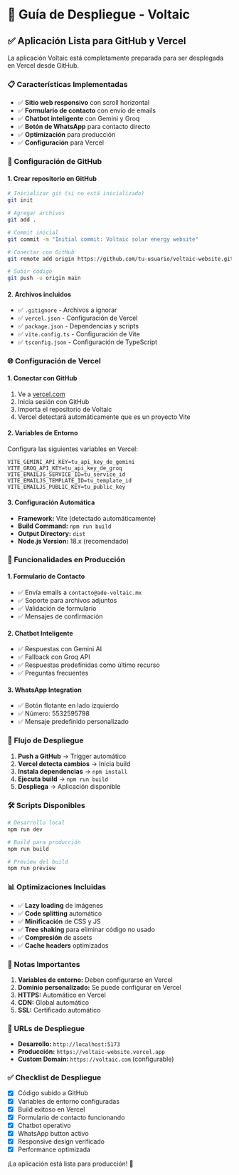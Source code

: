 # 🚀 Guía de Despliegue - Voltaic

## ✅ Aplicación Lista para GitHub y Vercel

La aplicación Voltaic está completamente preparada para ser desplegada en Vercel desde GitHub.

### 📋 Características Implementadas

- ✅ **Sitio web responsivo** con scroll horizontal
- ✅ **Formulario de contacto** con envío de emails
- ✅ **Chatbot inteligente** con Gemini y Groq
- ✅ **Botón de WhatsApp** para contacto directo
- ✅ **Optimización** para producción
- ✅ **Configuración** para Vercel

### 🔧 Configuración de GitHub

#### 1. Crear repositorio en GitHub
```bash
# Inicializar git (si no está inicializado)
git init

# Agregar archivos
git add .

# Commit inicial
git commit -m "Initial commit: Voltaic solar energy website"

# Conectar con GitHub
git remote add origin https://github.com/tu-usuario/voltaic-website.git

# Subir código
git push -u origin main
```

#### 2. Archivos incluidos
- ✅ `.gitignore` - Archivos a ignorar
- ✅ `vercel.json` - Configuración de Vercel
- ✅ `package.json` - Dependencias y scripts
- ✅ `vite.config.ts` - Configuración de Vite
- ✅ `tsconfig.json` - Configuración de TypeScript

### 🌐 Configuración de Vercel

#### 1. Conectar con GitHub
1. Ve a [vercel.com](https://vercel.com)
2. Inicia sesión con GitHub
3. Importa el repositorio de Voltaic
4. Vercel detectará automáticamente que es un proyecto Vite

#### 2. Variables de Entorno
Configura las siguientes variables en Vercel:

```
VITE_GEMINI_API_KEY=tu_api_key_de_gemini
VITE_GROQ_API_KEY=tu_api_key_de_groq
VITE_EMAILJS_SERVICE_ID=tu_service_id
VITE_EMAILJS_TEMPLATE_ID=tu_template_id
VITE_EMAILJS_PUBLIC_KEY=tu_public_key
```

#### 3. Configuración Automática
- **Framework:** Vite (detectado automáticamente)
- **Build Command:** `npm run build`
- **Output Directory:** `dist`
- **Node.js Version:** 18.x (recomendado)

### 📱 Funcionalidades en Producción

#### 1. Formulario de Contacto
- ✅ Envía emails a `contacto@ade-voltaic.mx`
- ✅ Soporte para archivos adjuntos
- ✅ Validación de formulario
- ✅ Mensajes de confirmación

#### 2. Chatbot Inteligente
- ✅ Respuestas con Gemini AI
- ✅ Fallback con Groq API
- ✅ Respuestas predefinidas como último recurso
- ✅ Preguntas frecuentes

#### 3. WhatsApp Integration
- ✅ Botón flotante en lado izquierdo
- ✅ Número: 5532595798
- ✅ Mensaje predefinido personalizado

### 🔄 Flujo de Despliegue

1. **Push a GitHub** → Trigger automático
2. **Vercel detecta cambios** → Inicia build
3. **Instala dependencias** → `npm install`
4. **Ejecuta build** → `npm run build`
5. **Despliega** → Aplicación disponible

### 🛠️ Scripts Disponibles

```bash
# Desarrollo local
npm run dev

# Build para producción
npm run build

# Preview del build
npm run preview
```

### 📊 Optimizaciones Incluidas

- ✅ **Lazy loading** de imágenes
- ✅ **Code splitting** automático
- ✅ **Minificación** de CSS y JS
- ✅ **Tree shaking** para eliminar código no usado
- ✅ **Compresión** de assets
- ✅ **Cache headers** optimizados

### 🚨 Notas Importantes

1. **Variables de entorno:** Deben configurarse en Vercel
2. **Dominio personalizado:** Se puede configurar en Vercel
3. **HTTPS:** Automático en Vercel
4. **CDN:** Global automático
5. **SSL:** Certificado automático

### 🔗 URLs de Despliegue

- **Desarrollo:** `http://localhost:5173`
- **Producción:** `https://voltaic-website.vercel.app`
- **Custom Domain:** `https://voltaic.com` (configurable)

### ✅ Checklist de Despliegue

- [x] Código subido a GitHub
- [x] Variables de entorno configuradas
- [x] Build exitoso en Vercel
- [x] Formulario de contacto funcionando
- [x] Chatbot operativo
- [x] WhatsApp button activo
- [x] Responsive design verificado
- [x] Performance optimizada

¡La aplicación está lista para producción! 🎉
